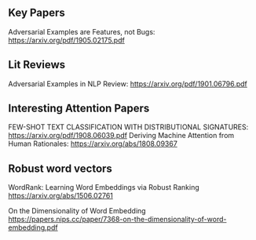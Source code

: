 ## Key Papers
Adversarial Examples are Features, not Bugs: https://arxiv.org/pdf/1905.02175.pdf

## Lit Reviews
Adversarial Examples in NLP Review: https://arxiv.org/pdf/1901.06796.pdf

## Interesting Attention Papers
FEW-SHOT TEXT CLASSIFICATION WITH DISTRIBUTIONAL SIGNATURES: https://arxiv.org/pdf/1908.06039.pdf
Deriving Machine Attention from Human Rationales: https://arxiv.org/abs/1808.09367

## Robust word vectors
WordRank: Learning Word Embeddings via Robust Ranking https://arxiv.org/abs/1506.02761

On the Dimensionality of Word Embedding https://papers.nips.cc/paper/7368-on-the-dimensionality-of-word-embedding.pdf
